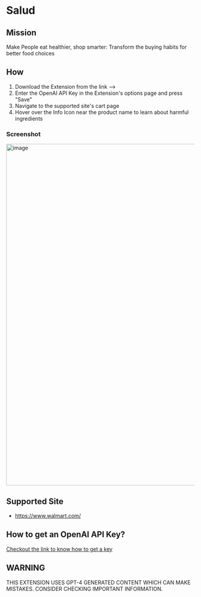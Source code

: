 # Salud
## Mission
 Make People eat healthier, shop smarter: Transform the buying habits for better food choices
## How
1. Download the Extension from the link -->
2. Enter the OpenAI API Key in the Extension's options page and press "Save"
3. Navigate to the supported site's cart page
4. Hover over the Info Icon near the product name to learn about harmful ingredients

### Screenshot
<img width="911" alt="image" src="https://github.com/preciousjunk01/Salud/assets/152945777/27fbfc29-694f-410e-b7f7-29a560994d11">


## Supported Site
- https://www.walmart.com/

## How to get an OpenAI API Key?
[Checkout the link to know how to get a key](https://www.maisieai.com/help/how-to-get-an-openai-api-key-for-chatgpt)

## WARNING
THIS EXTENSION USES GPT-4 GENERATED CONTENT WHICH CAN MAKE MISTAKES. CONSIDER CHECKING IMPORTANT INFORMATION.
